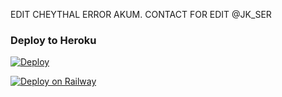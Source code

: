EDIT CHEYTHAL ERROR AKUM. CONTACT FOR EDIT @JK_SER


### Deploy to Heroku
[![Deploy](https://www.herokucdn.com/deploy/button.svg)](https://heroku.com/deploy?template=https://github.com/Jiyad777/Manualjkser)


[![Deploy on Railway](https://railway.app/button.svg)](https://railway.app/new/template/uIoZi-?referralCode=RDLb1R)
